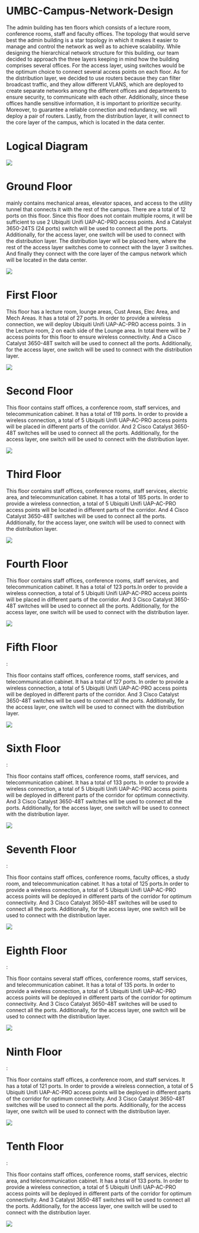 # UMBC-Campus-Network-Design


<P1>The admin building has ten floors which consists of a lecture room, conference rooms, staff and faculty offices. The topology that would serve best the admin building is a star topology in which it makes it easier to manage and control the network as well as to achieve scalability. While designing the hierarchical network structure for this building, our team decided to approach the three layers keeping in mind how the building comprises several offices. 
For the access layer, using switches would be the optimum choice to connect several access points on each floor. 
As for the distribution layer, we decided to use routers because they can filter broadcast traffic, and they allow different VLANS, which are deployed to create separate networks among the different offices and departments to ensure security, to communicate with each other. Additionally, since these offices handle sensitive information, it is important to prioritize security. Moreover, to guarantee a reliable connection and redundancy, we will deploy a pair of routers.
Lastly, from the distribution layer, it will connect to the core layer of the campus, which is located in the data center. 
</P1>

<h1> Logical Diagram </h1>

![](https://github.com/NardosMe/UMBC-Campus-Network-Design/blob/master/D2.jpg)

<h1> Ground Floor </h1>
<p1>mainly contains mechanical areas, elevator spaces, and access to the utility tunnel that connects it with the rest of the campus. There are a total of 12 ports on this floor. 
Since this floor does not contain multiple rooms, it will be sufficient to use 2 Ubiquiti Unifi UAP-AC-PRO access points. And a Catalyst 3650-24TS (24 ports) switch will be used to connect all the ports. Additionally, for the access layer, one switch will be used to connect with the distribution layer.
The distribution layer will be placed here, where the rest of the access layer switches come to connect with the layer 3 switches. And finally they connect with the core layer of the campus network which will be located in the data center.
</p1>

![](https://github.com/NardosMe/UMBC-Campus-Network-Design/blob/master/Ground_floor.png)

<h1> First Floor</h1>
<p1>This floor has a lecture room, lounge areas, Cust Areas, Elec Area, and Mech Areas. It has a total of 27 ports. In order to provide a wireless connection, we will deploy Ubiquiti Unifi UAP-AC-PRO access points. 3 in the Lecture room, 2 on each side of the Lounge area. In total there will be 7 access points for this floor to ensure wireless connectivity. And a Cisco Catalyst 3650-48T switch will be used to connect all the ports. Additionally, for the access layer, one switch will be used to connect with the distribution layer.
</p1>

![](https://github.com/NardosMe/UMBC-Campus-Network-Design/blob/master/first_floor.png)

<h1> Second Floor</h1>
<p1>This floor contains staff offices, a conference room, staff services, and telecommunication cabinet. It has a total of 119 ports. In order to provide a wireless connection, a total of 5 Ubiquiti Unifi UAP-AC-PRO access points will be placed in different parts of the corridor. And 2 Cisco Catalyst 3650-48T switches will be used to connect all the ports. Additionally, for the access layer, one switch will be used to connect with the distribution layer.
</p1>

![](https://github.com/NardosMe/UMBC-Campus-Network-Design/blob/master/2nd_floor.png)

<h1> Third Floor</h1>
<p1>This floor contains staff offices, conference rooms, staff services, electric area, and telecommunication cabinet. It has a total of 185 ports. In order to provide a wireless connection, a total of 5 Ubiquiti Unifi UAP-AC-PRO access points will be located in different parts of the corridor. And 4 Cisco Catalyst 3650-48T switches will be used to connect all the ports. Additionally, for the access layer, one switch will be used to connect with the distribution layer.
</p1>

![](https://github.com/NardosMe/UMBC-Campus-Network-Design/blob/master/3rd_floor.png)

<h1> Fourth Floor</h1>
<p1>This floor contains staff offices, conference rooms, staff services, and telecommunication cabinet. It has a total of 123 ports.In order to provide a wireless connection, a total of 5 Ubiquiti Unifi UAP-AC-PRO access points will be placed in different parts of the corridor. And 3 Cisco Catalyst 3650-48T switches will be used to connect all the ports. Additionally, for the access layer, one switch will be used to connect with the distribution layer.
</p1>

![](https://github.com/NardosMe/UMBC-Campus-Network-Design/blob/master/4th_floor.png)

<h1>Fifth Floor</h1>: <p>This floor contains staff offices, conference rooms, staff services, and telecommunication cabinet. It has a total of 127 ports. In order to provide a wireless connection, a total of 5 Ubiquiti Unifi UAP-AC-PRO access points will be deployed in different parts of the corridor. And 3 Cisco Catalyst 3650-48T switches will be used to connect all the ports. Additionally, for the access layer, one switch will be used to connect with the distribution layer.</p>

![](https://github.com/NardosMe/UMBC-Campus-Network-Design/blob/master/5th_floor.png)

<h1>Sixth Floor</h1>: <p>This floor contains staff offices, conference rooms, staff services, and telecommunication cabinet. It has a total of 133 ports. In order to provide a wireless connection, a total of 5 Ubiquiti Unifi UAP-AC-PRO access points will be deployed in different parts of the corridor for optimum connectivity. And 3 Cisco Catalyst 3650-48T switches will be used to connect all the ports. Additionally, for the access layer, one switch will be used to connect with the distribution layer.</p>

![](https://github.com/NardosMe/UMBC-Campus-Network-Design/blob/master/6th_floor.png)

<h1>Seventh Floor</h1>: <p>This floor contains staff offices, conference rooms, faculty offices, a study room, and telecommunication cabinet. It has a total of 125 ports.In order to provide a wireless connection, a total of 5 Ubiquiti Unifi UAP-AC-PRO access points will be deployed in different parts of the corridor for optimum connectivity. And 3 Cisco Catalyst 3650-48T switches will be used to connect all the ports. Additionally, for the access layer, one switch will be used to connect with the distribution layer.</p>

![](https://github.com/NardosMe/UMBC-Campus-Network-Design/blob/master/7th_floor.png)

<h1>Eighth Floor</h1>: <p>This floor contains several staff offices, conference rooms, staff services, and telecommunication cabinet. It has a total of 135 ports. In order to provide a wireless connection, a total of 5 Ubiquiti Unifi UAP-AC-PRO access points will be deployed in different parts of the corridor for optimum connectivity. And 3 Cisco Catalyst 3650-48T switches will be used to connect all the ports. Additionally, for the access layer, one switch will be used to connect with the distribution layer.</p>

![](https://github.com/NardosMe/UMBC-Campus-Network-Design/blob/master/8th_floor.png)

<h1>Ninth Floor</h1>: <p>This floor contains staff offices, a conference room, and staff services. It has a total of 121 ports. In order to provide a wireless connection, a total of 5 Ubiquiti Unifi UAP-AC-PRO access points will be deployed in different parts of the corridor for optimum connectivity. And 3 Cisco Catalyst 3650-48T switches will be used to connect all the ports. Additionally, for the access layer, one switch will be used to connect with the distribution layer.</p>

![](https://github.com/NardosMe/UMBC-Campus-Network-Design/blob/master/9th_floor.png)

<h1>Tenth Floor</h1>: <p>This floor contains staff offices, conference rooms, staff services, electric area, and telecommunication cabinet. It has a total of 133 ports. In order to provide a wireless connection, a total of 5 Ubiquiti Unifi UAP-AC-PRO access points will be deployed in different parts of the corridor for optimum connectivity. And 3 Catalyst 3650-48T switches will be used to connect all the ports. Additionally, for the access layer, one switch will be used to connect with the distribution layer.
</p>

![](https://github.com/NardosMe/UMBC-Campus-Network-Design/blob/master/10th_floor.png)
